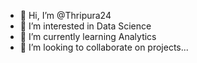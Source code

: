 - 👋 Hi, I’m @Thripura24
- 👀 I’m interested in Data Science
- 🌱 I’m currently learning Analytics
- 💞️ I’m looking to collaborate on projects...

<!---
Thripura24/Thripura24 is a ✨ special ✨ repository because its `README.md` (this file) appears on your GitHub profile.
You can click the Preview link to take a look at your changes.
--->
